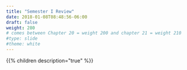 ```yaml
---
title: "Semester I Review"
date: 2018-01-08T08:48:56-06:00
draft: false
weight: 280
# comes between Chapter 20 = weight 200 and chapter 21 = weight 210
#type: slide
#theme: white
---
```


{{% children description="true" %}}
